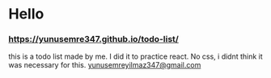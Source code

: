 # Hello

### https://yunusemre347.github.io/todo-list/

this is a todo list made by me. I did it to practice react. No css, i didnt think it was necessary for this. yunusemreyilmaz347@gmail.com
